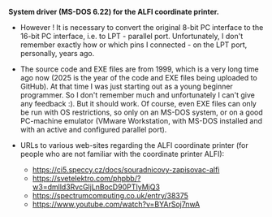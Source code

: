 **System driver (MS-DOS 6.22) for the ALFI coordinate printer.**

 - However ! It is necessary to convert the original 8-bit PC interface to the 16-bit PC interface, i.e. to LPT - parallel port. Unfortunately, I don't remember exactly how or which pins I connected - on the LPT port, personally, years ago.

 - The source code and EXE files are from 1999, which is a very long time ago now (2025 is the year of the code and EXE files being uploaded to GitHub). At that time I was just starting out as a young beginner programmer. So I don't remember much and unfortunately I can't give any feedback :). But it should work. Of course, even EXE files can only be run with OS restrictions, so only on an MS-DOS system, or on a good PC-machine emulator (VMware Workstation, with MS-DOS installed and with an active and configured parallel port).

 - URLs to various web-sites regarding the ALFI coordinate printer (for people who are not familiar with the coordinate printer ALFI):
     - https://ci5.speccy.cz/docs/souradnicovy-zapisovac-alfi
     - https://svetelektro.com/phpbb/?w3=dmlld3RvcGljLnBocD90PTIyMjQ3
     - https://spectrumcomputing.co.uk/entry/38375
     - https://www.youtube.com/watch?v=BYArSoj7nwA
